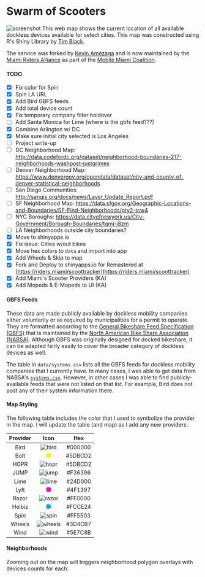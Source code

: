 # Swarm of Scooters
![screenshot] 
This web map shows the current location of all available dockless devices available for select cities. This map was constructed using R's Shiny Library by [Tim Black](https://github.com/black-tea).

The service was forked by [Kevin Amézaga](https://mostlikelykevin.com) and is now maintained by the [Miami Riders Alliance](https://riders.miami) as part of the [Mobile Miami Coalition](https://coalition.miami).

#### TODO  
- [x] Fix color for Spin
- [x] Spin LA URL
- [x] Add Bird GBFS feeds
- [x] Add total device count
- [x] Fix temporary company filter holdover
- [ ] Add Santa Monica for Lime (where is the gbfs feed???)
- [x] Combine Arlington w/ DC
- [x] Make sure initial city selected is Los Angeles
- [ ] Project write-up
- [ ] DC Neighborhood Map: http://data.codefordc.org/dataset/neighborhood-boundaries-217-neighborhoods-washpost-justgrimes
- [ ] Denver Neighborhood Map: https://www.denvergov.org/opendata/dataset/city-and-county-of-denver-statistical-neighborhoods
- [ ] San Diego Communities: http://sangis.org/docs/news/Layer_Update_Report.pdf
- [ ] SF Neighborhood Map: https://data.sfgov.org/Geographic-Locations-and-Boundaries/SF-Find-Neighborhoods/pty2-tcw4
- [ ] NYC Boroughs: https://data.cityofnewyork.us/City-Government/Borough-Boundaries/tqmj-j8zm
- [ ] LA Neighborhoods outside city boundaries?
- [x] Move to shinyapps.io
- [x] Fix issue: Cities w/out bikes
- [x] Move hex colors to `data` and import into app
- [x] Add Wheels & Skip to map
- [x] Fork and Deploy to shinyapps.io for Remastered at [https://riders.miami/scoottracker](https://riders.miami/scoottracker)
- [x] Add Miami's Scooter Providers (KA)
- [x] Add Mopeds & E-Mopeds to UI (KA)

#### GBFS Feeds
These data are made publicly available by dockless mobility companies either voluntarily or as required by municipalities for a permit to operate. They are formatted according to the [General Bikeshare Feed Specification (GBFS)](https://github.com/NABSA/gbfs) that is maintained by the [North American Bike Share Association (NABSA)](https://nabsa.net/). Although GBFS was originally designed for docked bikeshare, it can be adapted fairly easily to cover the broader category of dockless devices as well.  

The table in `data/systems.csv` lists all the GBFS feeds for dockless mobility companies that I currently have. In many cases, I was able to get data from NABSA's [`systems.csv`](https://github.com/NABSA/gbfs/blob/master/systems.csv). However, in other cases I was able to find publicly-available feeds that were not listed on that list. For example, Bird does not post any of their system information there. 

#### Map Styling
The following table includes the color that I used to symbolize the provider in the map. I will update the table (and map) as I add any new providers.

| Provider |   Icon    |   Hex   |
|:--------:|:---------:|:-------:|
| Bird     | ![bird]   | #000000 |
| Bolt     | ![bolt]   | #5DBCD2 |
| HOPR     | ![hopr]   | #5DBCD2 |
| JUMP     | ![jump]   | #F36396 |
| Lime     | ![lime]   | #24D000 |
| Lyft     | ![lyft]   | #4F1397 |
| Razor    | ![razor]  | #FF0000 |
| Helbiz   | ![helbiz] | #FCCE24 |                                                                                          
| Spin     | ![spin]   | #FF5503 |
| Wheels   | ![wheels] | #3D4CB7 |
| Wind     | ![wind]   | #5E7C8B |

#### Neighborhoods
Zooming out on the map will triggers neighborhood polygon overlays with devices counts for each.

[bird]: www/bird_circle2.png
[bolt]: www/bolt_circle.png
[hopr]: www/cyclehop_circle.png
[jump]: www/jump_circle.png
[lime]: www/lime_circle.png
[lyft]: www/lyft_circle.png
[razor]: www/razor_circle.png
[helbiz]: www/helbiz_circle.png
[spin]: www/spin_circle.png
[wind]: www/wind_circle.png
[wheels]: www/wheels_circle.png

[screenshot]: www/screenshot.PNG
